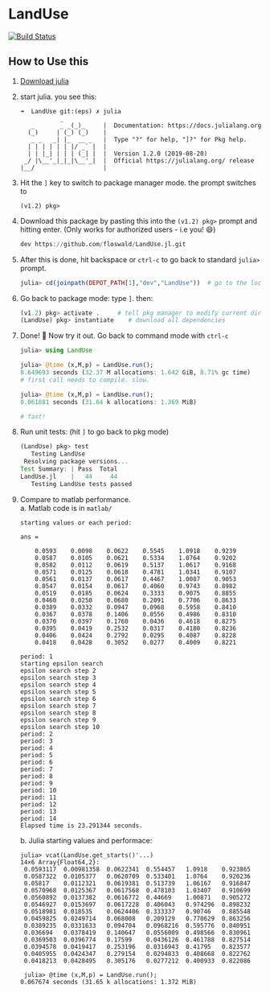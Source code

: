 # LandUse

[![Build Status](https://travis-ci.com/floswald/LandUse.jl.svg?token=yCXmyQ4r4F8RyxxzHZFG&branch=master)](https://travis-ci.com/floswald/LandUse.jl)

## How to Use this

1. [Download julia](https://julialang.org/downloads/)
2. start julia. you see this:
    ```
    ➜  LandUse git:(eps) ✗ julia
               _
       _       _ _(_)_     |  Documentation: https://docs.julialang.org
      (_)     | (_) (_)    |
       _ _   _| |_  __ _   |  Type "?" for help, "]?" for Pkg help.
      | | | | | | |/ _` |  |
      | | |_| | | | (_| |  |  Version 1.2.0 (2019-08-20)
     _/ |\__'_|_|_|\__'_|  |  Official https://julialang.org/ release
    |__/                   |

    ```
3. Hit the `]` key to switch to package manager mode. the prompt switches to 
    ```
    (v1.2) pkg>
    ```
4. Download this package by pasting this into the `(v1.2) pkg>` prompt and hitting enter. (Only works for authorized users - i.e you! :smile:)
    ```julia
    dev https://github.com/floswald/LandUse.jl.git
    ```
5. After this is done, hit backspace or `ctrl-c` to go back to standard `julia>` prompt.
    ```julia
    julia> cd(joinpath(DEPOT_PATH[1],"dev","LandUse"))  # go to the location of LandUse
    ```
6. Go back to package mode: type `]`. then:
    ```julia
    (v1.2) pkg> activate .     # tell pkg manager to modify current directory as project
    (LandUse) pkg> instantiate    # download all dependencies
    ```
7. Done! :tada: Now try it out. Go back to command mode with `ctrl-c`
    ```julia
    julia> using LandUse

    julia> @time (x,M,p) = LandUse.run();
    8.649693 seconds (32.37 M allocations: 1.642 GiB, 8.71% gc time) 
    # first call needs to compile. slow.

    julia> @time (x,M,p) = LandUse.run();
    0.061881 seconds (31.64 k allocations: 1.369 MiB)

    # fast!
    ```
8. Run unit tests: (hit `]` to go back to pkg mode)
    ```julia
    (LandUse) pkg> test
       Testing LandUse
     Resolving package versions...
    Test Summary: | Pass  Total
    LandUse.jl    |   44     44
       Testing LandUse tests passed 
    ```
9. Compare to matlab performance.  
    a. Matlab code is in `matlab/`
    ```
    starting values or each period:

    ans =
    
        0.0593    0.0098    0.0622    0.5545    1.0918    0.9239
        0.0587    0.0105    0.0621    0.5334    1.0764    0.9202
        0.0582    0.0112    0.0619    0.5137    1.0617    0.9168
        0.0571    0.0125    0.0618    0.4781    1.0341    0.9107
        0.0561    0.0137    0.0617    0.4467    1.0087    0.9053
        0.0547    0.0154    0.0617    0.4060    0.9743    0.8982
        0.0519    0.0185    0.0624    0.3333    0.9075    0.8855
        0.0460    0.0250    0.0680    0.2091    0.7706    0.8633
        0.0389    0.0332    0.0947    0.0968    0.5958    0.8410
        0.0367    0.0378    0.1406    0.0556    0.4986    0.8310
        0.0370    0.0397    0.1760    0.0436    0.4618    0.8275
        0.0395    0.0419    0.2532    0.0317    0.4180    0.8236
        0.0406    0.0424    0.2792    0.0295    0.4087    0.8228
        0.0418    0.0428    0.3052    0.0277    0.4009    0.8221
    
    period: 1
    starting epsilon search
    epsilon search step 2
    epsilon search step 3
    epsilon search step 4
    epsilon search step 5
    epsilon search step 6
    epsilon search step 7
    epsilon search step 8
    epsilon search step 9
    epsilon search step 10
    period: 2
    period: 3
    period: 4
    period: 5
    period: 6
    period: 7
    period: 8
    period: 9
    period: 10
    period: 11
    period: 12
    period: 13
    period: 14
    Elapsed time is 23.291344 seconds.
    ``` 
    
    b. Julia starting values and performace:
    ```
    julia> vcat(LandUse.get_starts()'...)
    14×6 Array{Float64,2}:
     0.0593117  0.00981358  0.0622341  0.554457   1.0918    0.923865
     0.0587322  0.0105377   0.0620709  0.533401   1.0764    0.920236
     0.05817    0.0112321   0.0619381  0.513739   1.06167   0.916847
     0.0570968  0.0125367   0.0617568  0.478103   1.03407   0.910699
     0.0560892  0.0137382   0.0616772  0.44669    1.00871   0.905272
     0.0546927  0.0153697   0.0617228  0.406043   0.974296  0.898232
     0.0518981  0.018535    0.0624406  0.333337   0.90746   0.885548
     0.0459825  0.0249714   0.068008   0.209129   0.770629  0.863256
     0.0389235  0.0331633   0.094704   0.0968216  0.595776  0.840951
     0.036694   0.0378419   0.140647   0.0556009  0.498566  0.830961
     0.0369503  0.0396774   0.17599    0.0436126  0.461788  0.827514
     0.0394578  0.0419417   0.253196   0.0316943  0.41795   0.823577
     0.0405955  0.0424347   0.279154   0.0294833  0.408668  0.822762
     0.0418213  0.0428495   0.305176   0.0277212  0.400933  0.822086

     julia> @time (x,M,p) = LandUse.run();
    0.067674 seconds (31.65 k allocations: 1.372 MiB)
    ```

